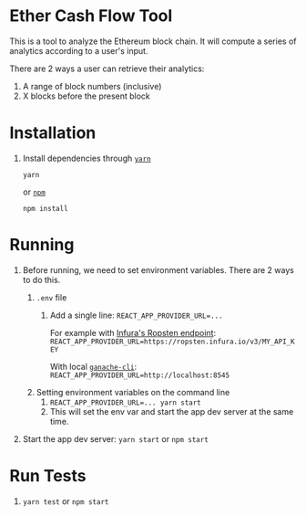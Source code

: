 # Ether Cash Flow Tool

This is a tool to analyze the Ethereum block chain. It will compute a series of analytics according to a user's input.

There are 2 ways a user can retrieve their analytics:

1. A range of block numbers (inclusive)
1. X blocks before the present block

# Installation
1. Install dependencies through [`yarn`](https://yarnpkg.com/en/) 

    ```
    yarn
    ```

    or [`npm`](https://www.npmjs.com/)

    ```
    npm install
    ```

# Running
1. Before running, we need to set environment variables. There are 2 ways to do this.
    1. `.env` file
        1. Add a single line: `REACT_APP_PROVIDER_URL=...` 
          
           For example with [Infura's Ropsten endpoint](https://infura.io/): `REACT_APP_PROVIDER_URL=https://ropsten.infura.io/v3/MY_API_KEY`

           With local [`ganache-cli`](https://github.com/trufflesuite/ganache-cli):
           `REACT_APP_PROVIDER_URL=http://localhost:8545`
    1. Setting environment variables on the command line
        1. `REACT_APP_PROVIDER_URL=... yarn start`
        1. This will set the env var and start the app dev server at the same time.

1. Start the app dev server: `yarn start` or `npm start`

# Run Tests
1. `yarn test` or `npm start`
